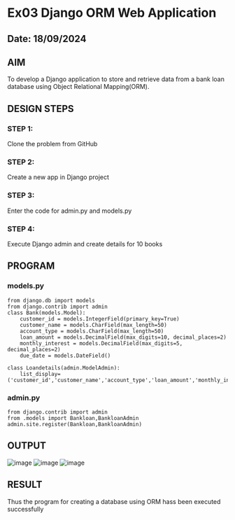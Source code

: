 # Ex03 Django ORM Web Application
## Date: 18/09/2024

## AIM
To develop a Django application to store and retrieve data from a bank loan database using Object Relational Mapping(ORM).

## DESIGN STEPS

### STEP 1:
Clone the problem from GitHub

### STEP 2:
Create a new app in Django project

### STEP 3:
Enter the code for admin.py and models.py

### STEP 4:
Execute Django admin and create details for 10 books

## PROGRAM
### models.py
```
from django.db import models
from django.contrib import admin
class Bank(models.Model):
    customer_id = models.IntegerField(primary_key=True)
    customer_name = models.CharField(max_length=50)
    account_type = models.CharField(max_length=50)
    loan_amount = models.DecimalField(max_digits=10, decimal_places=2)  
    monthly_interest = models.DecimalField(max_digits=5, decimal_places=2)  
    due_date = models.DateField()

class Loandetails(admin.ModelAdmin):
    list_display= ('customer_id','customer_name','account_type','loan_amount','monthly_interest','due_date')
```

### admin.py
```
from django.contrib import admin
from .models import Bankloan,BankloanAdmin
admin.site.register(Bankloan,BankloanAdmin)
```
## OUTPUT
![image](https://github.com/user-attachments/assets/dce924db-e64a-43da-b096-4c69c2812d14)
![image](https://github.com/user-attachments/assets/a96aae38-7188-47a4-9770-e82033bde282)
![image](https://github.com/user-attachments/assets/fd38983b-5488-42cf-93e3-ab9b31dd6917)

## RESULT
Thus the program for creating a database using ORM hass been executed successfully
